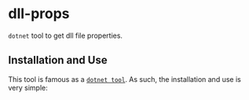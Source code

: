 # dll-props
`dotnet` tool to get dll file properties.

## Installation and Use

This tool is famous as a [`dotnet tool`](https://docs.microsoft.com/en-us/dotnet/core/tools/global-tools). As such, the installation and use is very simple:

```

```
